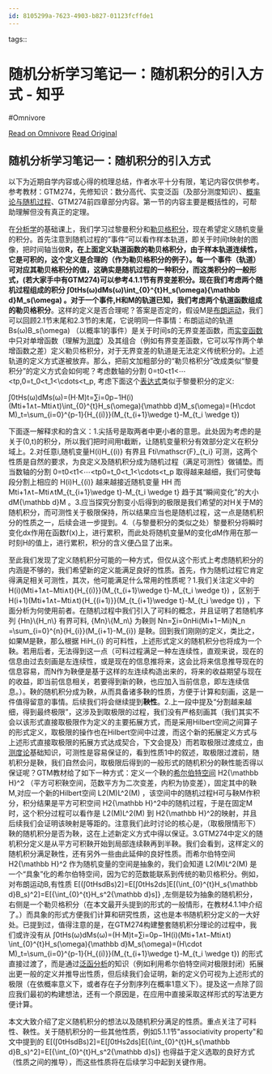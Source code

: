 ```yaml
---
id: 8105299a-7623-4903-b827-01123fcffde1
---
```



tags:: 

# 随机分析学习笔记一：随机积分的引入方式 - 知乎
#Omnivore

[Read on Omnivore](https://omnivore.app/me/-192092794d1)
[Read Original](https://zhuanlan.zhihu.com/p/720636846)

## 随机分析学习笔记一：随机积分的引入方式

 以下为近期自学内容或心得的梳理总结，作者水平十分有限，笔记内容仅供参考。参考教材：GTM274，先修知识：数分高代、实变泛函（及部分测度知识）、[概率论与随机过程](https://zhida.zhihu.com/search?q=%E6%A6%82%E7%8E%87%E8%AE%BA%E4%B8%8E%E9%9A%8F%E6%9C%BA%E8%BF%87%E7%A8%8B&zhida%5Fsource=entity&is%5Fpreview=1)、GTM274前四章部分内容。第一节的内容主要是概括性的，可帮助理解但没有真正的定理。

 在[分析学](https://zhida.zhihu.com/search?q=%E5%88%86%E6%9E%90%E5%AD%A6&zhida%5Fsource=entity&is%5Fpreview=1)的基础课上，我们学习过黎曼积分和[勒贝格积分](https://zhida.zhihu.com/search?q=%E5%8B%92%E8%B4%9D%E6%A0%BC%E7%A7%AF%E5%88%86&zhida%5Fsource=entity&is%5Fpreview=1)，现在希望定义随机变量的积分。首先注意到随机过程的”事件“可以看作样本轨道，即关于时间t映射的图像，把时间轴当做**R，**在上面定义轨道函数的勒贝格积分，由于样本轨道连续性，它是可积的，这个定义是合理的（作为勒贝格积分的例子）。每一个事件（轨道）可对应其勒贝格积分的值，这确实是随机过程的一种积分，而这类积分的一般形式，(若大家手中有GTM274)可以参考4.1.1节有界变差积分。现在我们考虑两个随机过程组成的积分 ∫0tHs(ω)dMs(ω)\\int\_{0}^{t}H\_s(\\omega){\\mathbb d}M\_s(\\omega) 。对于一个事件,H和M的轨道已知，我们考虑两个轨道函数组成的**勒贝格积分**。这样的定义是否合理呢？答案是否定的，假设M是[布朗运动](https://zhida.zhihu.com/search?q=%E5%B8%83%E6%9C%97%E8%BF%90%E5%8A%A8&zhida%5Fsource=entity&is%5Fpreview=1)，我们可以回顾2.1节末尾和2.3节的末尾，它说明同一件事情：布朗运动的轨道 Bs(ω)B\_s(\\omega) （以概率1的事件）是关于时间s的无界变差函数，而[实变函数](https://zhida.zhihu.com/search?q=%E5%AE%9E%E5%8F%98%E5%87%BD%E6%95%B0&zhida%5Fsource=entity&is%5Fpreview=1)中只对单增函数（理解为[测度](https://zhida.zhihu.com/search?q=%E6%B5%8B%E5%BA%A6&zhida%5Fsource=entity&is%5Fpreview=1)）及其组合（例如有界变差函数，它可以写作两个单增函数之差）定义勒贝格积分，对于无界变差的轨道是无法定义传统积分的。上述轨道的定义方式遂被放弃。那么，把前文加粗部分的“勒贝格积分”改成类似“黎曼积分”的定义方式会如何呢？考虑数轴的分割 0\=t0<t1<⋯<tp,0=t\_0<t\_1<\\cdots<t\_p, 考虑下面这个[表达式](https://zhida.zhihu.com/search?q=%E8%A1%A8%E8%BE%BE%E5%BC%8F&zhida%5Fsource=entity&is%5Fpreview=1)类似于黎曼积分的定义:

∫0tHs(ω)dMs(ω)\=(H⋅M)t\=∑i\=0p−1H(i)(Mti+1∧t−Mti∧t)\\int\_{0}^{t}H\_s(\\omega){\\mathbb d}M\_s(\\omega)=(H\\cdot M)\_t=\\sum\_{i=0}^{p-1}{H\_{(i)}}(M\_{t\_{i+1}\\wedge t}-M\_{t\_i \\wedge t}) 

下面逐一解释求和的含义：1.尖括号是取两者中更小者的意思。此处因为考虑的是关于(0,t)的积分，所以我们把时间用t截断，让随机变量积分有效部分定义在积分域上。2.对任意i,随机变量H(i)H\_{(i)} 有界且 Fti\\mathscr{F}\_{t\_i} 可测，这两个性质是自然的要求，为良定义及随机积分成为随机过程（满足可测性）做铺垫。而当数轴的分割 0\=t0<t1<⋯<tp0=t\_0<t\_1<\\cdots<t\_p 取得越来越细，我们可使每段分割上相应的 H(i)H\_{(i)} 越来越接近随机变量 HH 而 Mti+1∧t−Mti∧tM\_{t\_{i+1}\\wedge t}-M\_{t\_i \\wedge t} 趋于其“瞬间变化”的大小 dM{\\mathbb d}M 。3.应当探究分割变小后得到的极限是我们希望的对H关于M的随机积分，而可测性关于极限保持，所以结果应当也是随机过程，这一点是随机积分的性质之一，后续会进一步提到。4.（与黎曼积分的类似之处）黎曼积分将瞬时变化dx作用在函数f(x)上，进行累积，而此处将随机变量M的变化dM作用在那一时刻H的值上，进行累积，积分的含义便凸显了出来。

 至此我们发现了定义随机积分可能的一种方式，但仅从这个形式上考虑随机积分的内涵是不够的，我们希望新的定义能满足良好的性质。首先，作为随机过程它肯定得满足相关可测性，其次，他可能满足什么常用的性质呢？1.我们关注定义中的 H(i)(Mti+1∧t−Mti∧t){H\_{(i)}}(M\_{t\_{i+1}\\wedge t}-M\_{t\_i \\wedge t}) ，区别于 H(i+1)(Mti+1∧t−Mti∧t){H\_{(i+1)}}(M\_{t\_{i+1}\\wedge t}-M\_{t\_i \\wedge t}) ，下面分析为何使用前者。在随机过程中我们引入了可料的概念，并且证明了若随机序列 {Hn}\\{H\_n\\} 有界可料, {Mn}\\{M\_n\\} 为鞅则 Nn\=∑i\=0nHi(Mi+1−Mi)N\_n =\\sum\_{i=0}^{n}{H\_{i}}(M\_{i+1}-M\_{i}) 是鞅。回到我们刚刚的定义，类比之，如果M是鞅，那么根据 HiH\_{i} 的可料性，上述形式定义的随机积分也将成为一个鞅。若用后者，无法得到这一点（可料过程满足一种左连续性，直观来说，现在的信息由过去刻画是左连续性，或是现在的信息推将来，这会比将来信息推导现在的信息容易，而N作为鞅便是基于这样的左连续构造出来的，将来的收益期望与现在的收益，即当前信息相关，若要得到新的鞅，也应加入当前信息，即左连续信息。）。鞅的随机积分成为鞅，从而具备诸多鞅的性质，方便于计算和刻画，这是一件值得留意的事情。后续我们将会继续提到**鞅性**。2.上一段中提及“分割越来越细，得到最终极限”，这涉及到取极限的过程，我们没有严格刻画其（我们其实不会以该形式直接取极限作为定义的主要拓展方式，而是采用Hilbert空间之间算子的形式定义，取极限的操作也在Hilbert空间中过渡，而这个新的拓展定义方式与上述形式直接取极限的拓展方式达成契合，下文会提及）而若取极限过渡成立，由[测度论](https://zhida.zhihu.com/search?q=%E6%B5%8B%E5%BA%A6%E8%AE%BA&zhida%5Fsource=entity&is%5Fpreview=1)基础知识，可测性是容易保证的，看到性质1中的叙述，取极限过渡前，随机积分是鞅，我们自然会问，取极限后得到的一般形式的随机积分的鞅性能否得以保证呢？GTM教材给了如下一种方式：定义一个鞅的[希尔伯特空间](https://zhida.zhihu.com/search?q=%E5%B8%8C%E5%B0%94%E4%BC%AF%E7%89%B9%E7%A9%BA%E9%97%B4&zhida%5Fsource=entity&is%5Fpreview=1) H2{\\mathbb H}^2 （平方可积鞅空间，范数平方为二次变差，内积为协变差），固定其中的鞅M,对应一个新的Hilbert空间 L2(M)L^2(M) ，该空间中的随机过程H可与鞅M作积分，积分结果是平方可积空间 H2{\\mathbb H}^2中的随机过程，于是在固定M时，这个积分过程可以看作是 L2(M)L^2(M) 到 H2{\\mathbb H}^2的映射，并且后续我们会证明该映射是等距的。注意我们此时讨论的核心是，（取极限情形下）鞅的随机积分是否为鞅，这在上述新定义方式中得以保证。3.GTM274中定义的随机积分定义是从平方可积鞅开始到局部连续鞅再到半鞅。我们会看到，这样定义的随机积分满足鞅性，还有另外一些由此延伸的良好性质。而希尔伯特空间 H2{\\mathbb H}^2 作为随机变量的空间是抽象的，我们会知道 L2(M)L^2(M) 是一个“具象”化的希尔伯特空间，因为它的范数能联系到传统的勒贝格积分。例如，对布朗运动B,有性质 E\[(∫0tHsdBs)2\]\=E\[∫0tHs2ds\]E\[(\\int\_{0}^{t}H\_s{\\mathbb d}B\_s)^2\]=E\[{\\int\_{0}^{t}H\_s^2{\\mathbb d}s\]} ,左侧是较为抽象的随机积分，右侧是一个勒贝格积分（在本文最开头提到的形式的一般情形，在教材4.1.1中介绍了。）而具象的形式方便我们计算和研究性质，这也是本书随机积分定义的一大好处。已提到过，值得注意的是，在GTM274构建整套随机积分理论的过程中，我们或许没有从 ∫0tHs(ω)dMs(ω)\=(H⋅M)t\=∑i\=0p−1H(i)(Mti+1∧t−Mti∧t) \\int\_{0}^{t}H\_s(\\omega){\\mathbb d}M\_s(\\omega)=(H\\cdot M)\_t=\\sum\_{i=0}^{p-1}{H\_{(i)}}(M\_{t\_{i+1}\\wedge t}-M\_{t\_i \\wedge t})  的形式直接过渡了，而是通过[泛函分析](https://zhida.zhihu.com/search?q=%E6%B3%9B%E5%87%BD%E5%88%86%E6%9E%90&zhida%5Fsource=entity&is%5Fpreview=1)的知识（例如利用希尔伯特空间对极限封闭）拓展出更一般的定义并推导出性质，但后续我们会证明，新的定义仍可视为上述形式的极限（在依概率意义下，或者存在子分割序列在概率1意义下）。提及这一点除了回应我们最初的构建想法，还有一个原因是，在应用中直接采取这样形式的写法更方便计算。

 本文大致介绍了定义随机积分的想法以及随机积分满足的性质。重点关注了可料性、鞅性。关于随机积分的一些其他性质，例如5.1.1节"associativity property"和文中提到的 E\[(∫0tHsdBs)2\]\=E\[∫0tHs2ds\]E\[(\\int\_{0}^{t}H\_s{\\mathbb d}B\_s)^2\]=E\[{\\int\_{0}^{t}H\_s^2{\\mathbb d}s\]} 也得益于定义选取的良好方式（性质之间的推导），而这些性质将在后续学习中起到关键作用。

